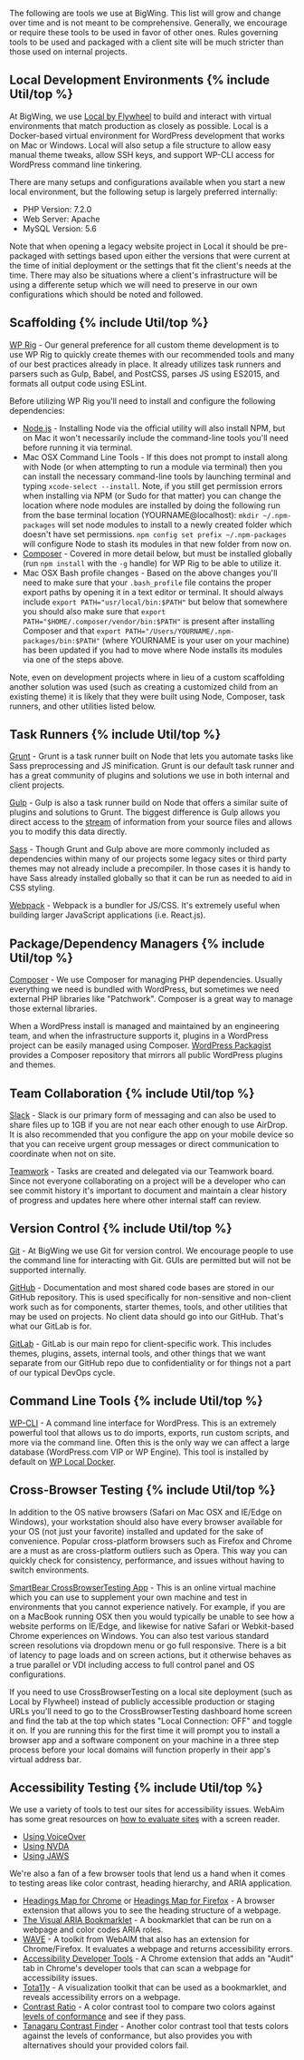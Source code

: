 The following are tools we use at BigWing. This list will grow and change over time and is not meant to be comprehensive. Generally, we encourage or require these tools to be used in favor of other ones. Rules governing tools to be used and packaged with a client site will be much stricter than those used on internal projects.

<h2 id="local-development" class="anchor-heading">Local Development Environments {% include Util/top %}</h2>

At BigWing, we use [Local by Flywheel](https://local.getflywheel.com/) to build and interact with virtual environments that match production as closely as possible. Local is a Docker-based virtual environment for WordPress development that works on Mac or Windows. Local will also setup a file structure to allow easy manual theme tweaks, allow SSH keys, and support WP-CLI access for WordPress command line tinkering.

There are many setups and configurations available when you start a new local environment, but the following setup is largely preferred internally:

* PHP Version: 7.2.0
* Web Server: Apache
* MySQL Version: 5.6

Note that when opening a legacy website project in Local it should be pre-packaged with settings based upon either the versions that were current at the time of initial deployment or the settings that fit the client's needs at the time. There may also be situations where a client's infrastructure will be using a differente setup which we will need to preserve in our own configurations which should be noted and followed.

<h2 id="scaffolding" class="anchor-heading">Scaffolding {% include Util/top %}</h2>

[WP Rig](https://github.com/wprig/wprig/) - Our general preference for all custom theme development is to use WP Rig to quickly create themes with our recommended tools and many of our best practices already in place. It already utilizes task runners and parsers such as Gulp, Babel, and PostCSS, parses JS using ES2015, and formats all output code using ESLint.

Before utilizing WP Rig you'll need to install and configure the following dependencies:

* [Node.js](https://nodejs.org) - Installing Node via the official utility will also install NPM, but on Mac it won't necessarily include the command-line tools you'll need before running it via terminal.
* Mac OSX Command Line Tools - If this does not prompt to install along with Node (or when attempting to run a module via terminal) then you can install the necessary command-line tools by launching terminal and typing `xcode-select --install`. Note, if you still get permission errors when installing via NPM (or Sudo for that matter) you can change the location where node modules are installed by doing the following run from the base terminal location (YOURNAME@localhost): `mkdir ~/.npm-packages` will set node modules to install to a newly created folder which doesn't have set permissions. `npm config set prefix ~/.npm-packages` will configure Node to stash its modules in that new folder from now on.
* [Composer](#package-managers) - Covered in more detail below, but must be installed globally (run `npm install` with the `-g` handle) for WP Rig to be able to utilize it.
* Mac OSX Bash profile changes - Based on the above changes you'll need to make sure that your `.bash_profile` file contains the proper export paths by opening it in a text editor or terminal. It should always include `export PATH="usr/local/bin:$PATH"` but below that somewhere you should also make sure that `export PATH="$HOME/.composer/vendor/bin:$PATH"` is present after installing Composer and that `export PATH="/Users/YOURNAME/.npm-packages/bin:$PATH"` (where YOURNAME is your user on your machine) has been updated if you had to move where Node installs its modules via one of the steps above.

Note, even on development projects where in lieu of a custom scaffolding another solution was used (such as creating a customized child from an existing theme) it is likely that they were built using Node, Composer, task runners, and other utilities listed below.

<h2 id="task-runners" class="anchor-heading">Task Runners {% include Util/top %}</h2>

[Grunt](http://gruntjs.com/) - Grunt is a task runner built on Node that lets you automate tasks like Sass preprocessing and JS minification. Grunt is our default task runner and has a great community of plugins and solutions we use in both internal and client projects.

[Gulp](http://gulpjs.com/) - Gulp is also a task runner build on Node that offers a similar suite of plugins and solutions to Grunt. The biggest difference is Gulp allows you direct access to the [stream](https://nodejs.org/api/stream.html) of information from your source files and allows you to modify this data directly.

[Sass](https://sass-lang.com/install) - Though Grunt and Gulp above are more commonly included as dependencies within many of our projects some legacy sites or third party themes may not already include a precompiler. In those cases it is handy to have Sass already installed globally so that it can be run as needed to aid in CSS styling.

[Webpack](https://webpack.github.io/) - Webpack is a bundler for JS/CSS. It's extremely useful when building larger JavaScript applications (i.e. React.js).

<h2 id="package-managers" class="anchor-heading">Package/Dependency Managers {% include Util/top %}</h2>

[Composer](https://getcomposer.org) - We use Composer for managing PHP dependencies. Usually everything we need is bundled with WordPress, but sometimes we need external PHP libraries like "Patchwork". Composer is a great way to manage those external libraries.

When a WordPress install is managed and maintained by an engineering team, and when the infrastructure supports it, plugins in a WordPress project can be easily managed using Composer. [WordPress Packagist](https://wpackagist.org/) provides a Composer repository that mirrors all public WordPress plugins and themes.

<h2 id="team-collaboration" class="anchor-heading">Team Collaboration {% include Util/top %}</h2>

[Slack](https://bigwing.slack.com) - Slack is our primary form of messaging and can also be used to share files up to 1GB if you are not near each other enough to use AirDrop. It is also recommended that you configure the app on your mobile device so that you can receive urgent group messages or direct communication to coordinate when not on site.

[Teamwork](https://bigwing.teamwork.com) - Tasks are created and delegated via our Teamwork board. Since not everyone collaborating on a project will be a developer who can see commit history it's important to document and maintain a clear history of progress and updates here where other internal staff can review.

<h2 id="version-control" class="anchor-heading">Version Control {% include Util/top %}</h2>

[Git](https://git-scm.com) - At BigWing we use Git for version control. We encourage people to use the command line for interacting with Git. GUIs are permitted but will not be supported internally.

[GitHub](https://github.com/bigwing) - Documentation and most shared code bases are stored in our GitHub repository. This is used specifically for non-sensitive and non-client work such as for components, starter themes, tools, and other utilities that may be used on projects. No client data should go into our GitHub. That's what our GitLab is for.

[GitLab](https://gitlab.com/bigwing/) - GitLab is our main repo for client-specific work. This includes themes, plugins, assets, internal tools, and other things that we want separate from our GitHub repo due to confidentiality or for things not a part of our typical DevOps cycle.

<h2 id="command-line" class="anchor-heading">Command Line Tools {% include Util/top %}</h2>

[WP-CLI](https://wp-cli.org) - A command line interface for WordPress. This is an extremely powerful tool that allows us to do imports, exports, run custom scripts, and more via the command line. Often this is the only way we can affect a large database (WordPress.com VIP or WP Engine). This tool is installed by default on [WP Local Docker](https://10up.github.io/wp-local-docker-docs/).

<h2 id="x-compatibility-testing" class="anchor-heading">Cross-Browser Testing {% include Util/top %}</h2>

In addition to the OS native browsers (Safari on Mac OSX and IE/Edge on Windows), your workstation should also have every browser available for your OS (not just your favorite) installed and updated for the sake of convenience. Popular cross-platform browsers such as Firefox and Chrome are a must as are cross-platform outliers such as Opera. This way you can quickly check for consistency, performance, and issues without having to switch environments.

[SmartBear CrossBrowserTesting App](https://app.crossbrowsertesting.com/test-center) - This is an online virtual machine which you can use to supplement your own machine and test in environments that you cannot experience natively. For example, if you are on a MacBook running OSX then you would typically be unable to see how a website performs on IE/Edge, and likewise for native Safari or Webkit-based Chrome experiences on Windows. You can also test various standard screen resolutions via dropdown menu or go full responsive. There is a bit of latency to page loads and on screen actions, but it otherwise behaves as a true parallel or VDI including access to full control panel and OS configurations.

If you need to use CrossBrowserTesting on a local site deployment (such as Local by Flywheel) instead of publicly accessible production or staging URLs you'll need to go to the CrossBrowserTesting dashboard home screen and find the tab at the top which states "Local Connection: OFF" and toggle it on. If you are running this for the first time it will prompt you to install a browser app and a software component on your machine in a three step process before your local domains will function properly in their app's virtual address bar.

<h2 id="a11y-testing" class="anchor-heading">Accessibility Testing {% include Util/top %}</h2>

We use a variety of tools to test our sites for accessibility issues. WebAim has some great resources on [how to evaluate sites](http://webaim.org/articles/screenreader_testing/) with a screen reader.

* [Using VoiceOver](http://webaim.org/articles/voiceover/)
* [Using NVDA](http://webaim.org/articles/nvda/)
* [Using JAWS](http://webaim.org/articles/jaws/)

We're also a fan of a few browser tools that lend us a hand when it comes to testing areas like color contrast, heading hierarchy, and ARIA application.

* [Headings Map for Chrome](https://chrome.google.com/webstore/detail/headingsmap/flbjommegcjonpdmenkdiocclhjacmbi?hl=es) or [Headings Map for Firefox](https://addons.mozilla.org/en-us/firefox/addon/headingsmap/) - A browser extension that allows you to see the heading structure of a webpage.
* [The Visual ARIA Bookmarklet](http://whatsock.com/training/matrices/visual-aria.htm) - A bookmarklet that can be run on a webpage and color codes ARIA roles.
* [WAVE](http://wave.webaim.org/) - A toolkit from WebAIM that also has an extension for Chrome/Firefox. It evaluates a webpage and returns accessibility errors.
* [Accessibility Developer Tools](https://chrome.google.com/webstore/detail/accessibility-developer-t/fpkknkljclfencbdbgkenhalefipecmb) - A Chrome extension that adds an "Audit" tab in Chrome's developer tools that can scan a webpage for accessibility issues.
* [Tota11y](https://khan.github.io/tota11y/) - A visualization toolkit that can be used as a bookmarklet, and reveals accessibility errors on a webpage.
* [Contrast Ratio](https://leaverou.github.io/contrast-ratio/) - A color contrast tool to compare two colors against [levels of conformance](https://www.w3.org/TR/UNDERSTANDING-WCAG20/conformance.html) and see if they pass.
* [Tanagaru Contrast Finder](http://contrast-finder.tanaguru.com/?lang=en) - Another color contrast tool that tests colors against the levels of conformance, but also provides you with alternatives should your provided colors fail.